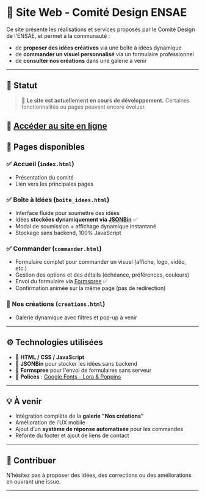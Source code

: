 # 🌟 Site Web - Comité Design ENSAE

Ce site présente les réalisations et services proposés par le Comité Design de l'ENSAE, et permet à la communauté :

- de **proposer des idées créatives** via une boîte à idées dynamique
- de **commander un visuel personnalisé** via un formulaire professionnel
- de **consulter nos créations** dans une galerie à venir

---

## 🚧 Statut

> 🔨 **Le site est actuellement en cours de développement.**
Certaines fonctionnalités ou pages peuvent encore évoluer.

🔗 [Accéder au site en ligne](https://ahmadouniass.github.io/Comite-Design)  
---

## 🎨 Pages disponibles

### ✅ Accueil (`index.html`)
- Présentation du comité
- Lien vers les principales pages

### ✅ Boîte à Idées (`boite_idees.html`)
- Interface fluide pour soumettre des idées
- Idées **stockées dynamiquement via [JSONBin](https://jsonbin.io)** ✅
- Modal de soumission + affichage dynamique instantané
- Stockage sans backend, 100% JavaScript

### ✅ Commander (`commander.html`)
- Formulaire complet pour commander un visuel (affiche, logo, vidéo, etc.)
- Gestion des options et des détails (échéance, préférences, couleurs)
- Envoi du formulaire via [Formspree](https://formspree.io) ✅
- Confirmation animée sur la même page (pas de redirection)

### 🚧 Nos créations (`creations.html`)
- Galerie dynamique avec filtres et pop-up à venir

---

## ⚙️ Technologies utilisées

- 🧩 **HTML / CSS / JavaScript**
- 🔐 **JSONBin** pour stocker les idées sans backend
- 📨 **Formspree** pour l'envoi de formulaires sans serveur
- 🎨 **Polices** : [Google Fonts - Lora & Poppins](https://fonts.google.com)

---

## 💡 À venir

- Intégration complète de la **galerie "Nos créations"**
- Amélioration de l’UX mobile
- Ajout d’un **système de réponse automatisée** pour les commandes
- Refonte du footer et ajout de liens de contact

---

## 🤝 Contribuer

 
N’hésitez pas à proposer des idées, des corrections ou des améliorations  en ouvrant une issue.

---
